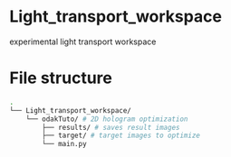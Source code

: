 # Light_transport_workspace
 experimental light transport workspace

# File structure
```bash
.
└── Light_transport_workspace/
    └── odakTuto/ # 2D hologram optimization
        ├── results/ # saves result images
        ├── target/ # target images to optimize
        └── main.py 
```
